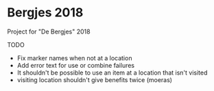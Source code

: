 #  Bergjes 2018

Project for "De Bergjes" 2018

TODO
 * Fix marker names when not at a location
 * Add error text for use or combine failures
 * It shouldn't be possible to use an item at a location that isn't visited 
  * visiting location shouldn't give benefits twice (moeras)

